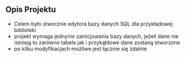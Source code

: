 ## Opis Projektu
- Celem było stworznie edytora bazy danych SQL dla przykładowej biblioteki
- projekt wymaga jednynie zainicjowania bazy danych, jeżeli dane nie istnieją to zarówno tabele jak i przykąłdowe dane zostaną stworzone
- po kilku modyfikacjach możliwe jest łącznie się zdalnie
